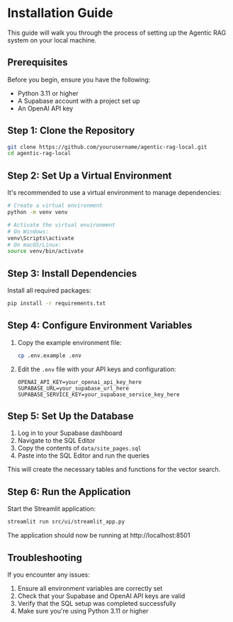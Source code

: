 # Installation Guide

This guide will walk you through the process of setting up the Agentic RAG system on your local machine.

## Prerequisites

Before you begin, ensure you have the following:

- Python 3.11 or higher
- A Supabase account with a project set up
- An OpenAI API key

## Step 1: Clone the Repository

```bash
git clone https://github.com/yourusername/agentic-rag-local.git
cd agentic-rag-local
```

## Step 2: Set Up a Virtual Environment

It's recommended to use a virtual environment to manage dependencies:

```bash
# Create a virtual environment
python -m venv venv

# Activate the virtual environment
# On Windows:
venv\Scripts\activate
# On macOS/Linux:
source venv/bin/activate
```

## Step 3: Install Dependencies

Install all required packages:

```bash
pip install -r requirements.txt
```

## Step 4: Configure Environment Variables

1. Copy the example environment file:
   ```bash
   cp .env.example .env
   ```

2. Edit the `.env` file with your API keys and configuration:
   ```
   OPENAI_API_KEY=your_openai_api_key_here
   SUPABASE_URL=your_supabase_url_here
   SUPABASE_SERVICE_KEY=your_supabase_service_key_here
   ```

## Step 5: Set Up the Database

1. Log in to your Supabase dashboard
2. Navigate to the SQL Editor
3. Copy the contents of `data/site_pages.sql`
4. Paste into the SQL Editor and run the queries

This will create the necessary tables and functions for the vector search.

## Step 6: Run the Application

Start the Streamlit application:

```bash
streamlit run src/ui/streamlit_app.py
```

The application should now be running at http://localhost:8501

## Troubleshooting

If you encounter any issues:

1. Ensure all environment variables are correctly set
2. Check that your Supabase and OpenAI API keys are valid
3. Verify that the SQL setup was completed successfully
4. Make sure you're using Python 3.11 or higher 